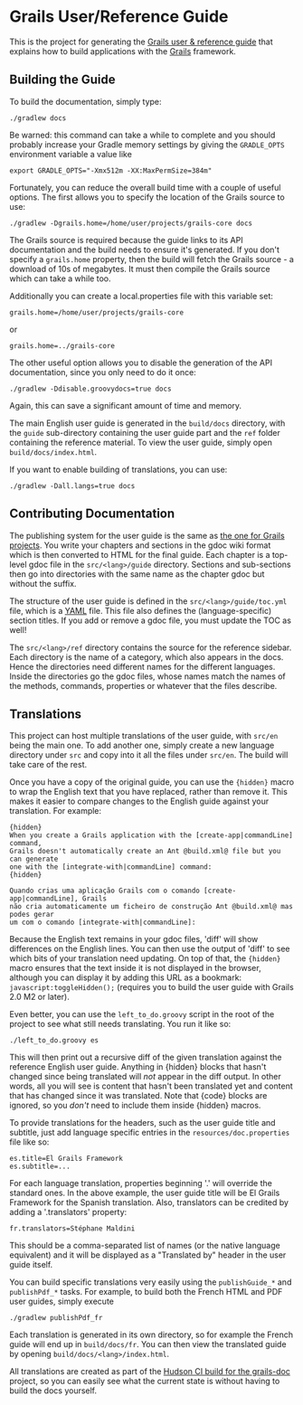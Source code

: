 Grails User/Reference Guide
===========================

This is the project for generating the [Grails user & reference guide][Grails Documentation] that explains how to build applications with the [Grails][Grails] framework.

[Grails Documentation]: http://grails.org/doc/latest
[Grails]: http://grails.org

Building the Guide
------------------

To build the documentation, simply type:

    ./gradlew docs

Be warned: this command can take a while to complete and you should probably increase your Gradle memory settings by giving the `GRADLE_OPTS` environment variable a value like

    export GRADLE_OPTS="-Xmx512m -XX:MaxPermSize=384m"

Fortunately, you can reduce the overall build time with a couple of useful options. The first allows you to specify the location of the Grails source to use:

    ./gradlew -Dgrails.home=/home/user/projects/grails-core docs 

The Grails source is required because the guide links to its API documentation and the build needs to ensure it's generated. If you don't specify a `grails.home` property, then the build will fetch the Grails source - a download of 10s of megabytes. It must then compile the Grails source which can take a while too.

Additionally you can create a local.properties file with this variable set:

    grails.home=/home/user/projects/grails-core

or

    grails.home=../grails-core

The other useful option allows you to disable the generation of the API documentation, since you only need to do it once:

    ./gradlew -Ddisable.groovydocs=true docs

Again, this can save a significant amount of time and memory.

The main English user guide is generated in the `build/docs` directory, with the `guide` sub-directory containing the user guide part and the `ref` folder containing the reference material. To view the user guide, simply open `build/docs/index.html`.

If you want to enable building of translations, you can use:

    ./gradlew -Dall.langs=true docs

Contributing Documentation
--------------------------

The publishing system for the user guide is the same as [the one for Grails projects][1]. You write your chapters and sections in the gdoc wiki format which is then converted to HTML for the final guide. Each chapter is a top-level gdoc file in the `src/<lang>/guide` directory. Sections and sub-sections then go into directories with the same name as the chapter gdoc but without the suffix.

The structure of the user guide is defined in the `src/<lang>/guide/toc.yml` file, which is a [YAML][2] file. This file also defines the (language-specific) section titles. If you add or remove a gdoc file, you must update the TOC as well!

The `src/<lang>/ref` directory contains the source for the reference sidebar. Each directory is the name of a category, which also appears in the docs. Hence the directories need different names for the different languages. Inside the directories go the gdoc files, whose names match the names of the methods, commands, properties or whatever that the files describe.

Translations
------------

This project can host multiple translations of the user guide, with `src/en` being the main one. To add another one, simply create a new language directory under `src` and copy into it all the files under `src/en`. The build will take care of the rest.

Once you have a copy of the original guide, you can use the `{hidden}` macro to wrap the English text that you have replaced, rather than remove it. This makes it easier to compare changes to the English guide against your translation. For example:

    {hidden}
    When you create a Grails application with the [create-app|commandLine] command,
    Grails doesn't automatically create an Ant @build.xml@ file but you can generate
    one with the [integrate-with|commandLine] command:
    {hidden}

    Quando crias uma aplicação Grails com o comando [create-app|commandLine], Grails
    não cria automaticamente um ficheiro de construção Ant @build.xml@ mas podes gerar
    um com o comando [integrate-with|commandLine]:

Because the English text remains in your gdoc files, 'diff' will show differences on the English lines. You can then use the output of 'diff' to see which bits of your translation need updating. On top of that, the `{hidden}` macro ensures that the text inside it is not displayed in the browser, although you can display it by adding this URL as a bookmark: `javascript:toggleHidden();` (requires you to build the user guide with Grails 2.0 M2 or later).

Even better, you can use the `left_to_do.groovy` script in the root of the project to see what still needs translating. You run it like so:

    ./left_to_do.groovy es

This will then print out a recursive diff of the given translation against the reference English user guide. Anything in {hidden} blocks that hasn't changed since being translated will _not_ appear in the diff output. In other words, all you will see is content that hasn't been translated yet and content that has changed since it was translated. Note that {code} blocks are ignored, so you _don't_ need to include them inside {hidden} macros.

To provide translations for the headers, such as the user guide title and subtitle, just add language specific entries in the `resources/doc.properties` file like so:

    es.title=El Grails Framework
    es.subtitle=...

For each language translation, properties beginning '<lang>.' will override the standard ones. In the above example, the user guide title will be El Grails Framework for the Spanish translation. Also, translators can be credited by adding a '<lang>.translators' property:

    fr.translators=Stéphane Maldini

This should be a comma-separated list of names (or the native language equivalent) and it will be displayed as a "Translated by" header in the user guide itself.

You can build specific translations very easily using the `publishGuide_*` and `publishPdf_*` tasks. For example, to build both the French HTML and PDF user guides, simply execute

    ./gradlew publishPdf_fr

Each translation is generated in its own directory, so for example the French guide will end up in `build/docs/fr`. You can then view the translated guide by opening `build/docs/<lang>/index.html`.

All translations are created as part of the [Hudson CI build for the grails-doc][2] project, so you can easily see what the current state is without having to build the docs yourself.

[1]: http://grails.org/doc/2.0.0.M1/guide/conf.html#docengine
[2]: http://hudson.grails.org/job/grails_docs_2.0.x/lastSuccessfulBuild/artifact/build/docs/
